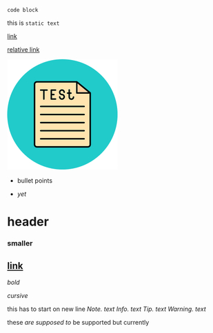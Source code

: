 ```lang
code block
```

this is ```static text```

[link](url)

[relative link](./url.md)

![image](./test.png)

- bullet points

- _yet_

# header
### smaller
## [link](url)

*bold*

_cursive_

this has to start on new line 
_Note. text_
_Info. text_
_Tip. text_
_Warning. text_

these _*are supposed* to_ be supported but currently